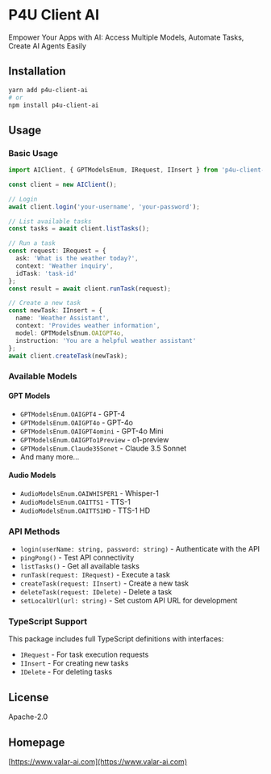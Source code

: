 # P4U Client AI

Empower Your Apps with AI: Access Multiple Models, Automate Tasks, Create AI Agents Easily

## Installation

```bash
yarn add p4u-client-ai
# or
npm install p4u-client-ai
```

## Usage

### Basic Usage

```typescript
import AIClient, { GPTModelsEnum, IRequest, IInsert } from 'p4u-client-ai';

const client = new AIClient();

// Login
await client.login('your-username', 'your-password');

// List available tasks
const tasks = await client.listTasks();

// Run a task
const request: IRequest = {
  ask: 'What is the weather today?',
  context: 'Weather inquiry',
  idTask: 'task-id'
};
const result = await client.runTask(request);

// Create a new task
const newTask: IInsert = {
  name: 'Weather Assistant',
  context: 'Provides weather information',
  model: GPTModelsEnum.OAIGPT4o,
  instruction: 'You are a helpful weather assistant'
};
await client.createTask(newTask);
```

### Available Models

#### GPT Models
- `GPTModelsEnum.OAIGPT4` - GPT-4
- `GPTModelsEnum.OAIGPT4o` - GPT-4o
- `GPTModelsEnum.OAIGPT4omini` - GPT-4o Mini
- `GPTModelsEnum.OAIGPTo1Preview` - o1-preview
- `GPTModelsEnum.Claude35Sonet` - Claude 3.5 Sonnet
- And many more...

#### Audio Models
- `AudioModelsEnum.OAIWHISPER1` - Whisper-1
- `AudioModelsEnum.OAITTS1` - TTS-1
- `AudioModelsEnum.OAITTS1HD` - TTS-1 HD

### API Methods

- `login(userName: string, password: string)` - Authenticate with the API
- `pingPong()` - Test API connectivity
- `listTasks()` - Get all available tasks
- `runTask(request: IRequest)` - Execute a task
- `createTask(request: IInsert)` - Create a new task
- `deleteTask(request: IDelete)` - Delete a task
- `setLocalUrl(url: string)` - Set custom API URL for development

### TypeScript Support

This package includes full TypeScript definitions with interfaces:

- `IRequest` - For task execution requests
- `IInsert` - For creating new tasks
- `IDelete` - For deleting tasks

## License

Apache-2.0

## Homepage

[https://www.valar-ai.com](https://www.valar-ai.com)